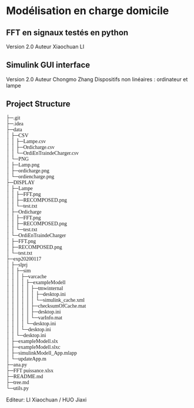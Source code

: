 # Modélisation en charge domicile

## FFT en signaux testés en python
   Version 2.0
   Auteur Xiaochuan LI

## Simulink GUI interface
   Version 2.0
   Auteur Chongmo Zhang
   Dispositifs non linéaires : ordinateur et lampe

## Project Structure
<font face="STCAIYUN">├─.git</font>  
<font face="STCAIYUN">├─.idea</font>  
<font face='STCAIYUN'>├─data</font>  
<font face='STCAIYUN'>│  ├─CSV</font>  
<font face='STCAIYUN'>│  │  ├─Lampe.csv</font>  
<font face='STCAIYUN'>│  │  ├─Ordicharge.csv</font>  
<font face='STCAIYUN'>│  │  └─OrdiEnTraindeCharger.csv</font>  
<font face='STCAIYUN'>│  └─PNG</font>  
<font face='STCAIYUN'>│     ├─Lamp.png</font>  
<font face='STCAIYUN'>│     ├─ordicharge.png</font>  
<font face='STCAIYUN'>│     └─ordiencharge.png</font>  
<font face='STCAIYUN'>├─DISPLAY</font>  
<font face='STCAIYUN'>│  ├─Lampe</font>  
<font face='STCAIYUN'>│  │  ├─FFT.png</font>  
<font face='STCAIYUN'>│  │  ├─RECOMPOSED.png</font>  
<font face='STCAIYUN'>│  │  └─test.txt</font>  
<font face='STCAIYUN'>│  ├─Ordicharge</font>  
<font face='STCAIYUN'>│  │  ├─FFT.png</font>  
<font face='STCAIYUN'>│  │  ├─RECOMPOSED.png</font>  
<font face='STCAIYUN'>│  │  └─test.txt</font>  
<font face='STCAIYUN'>│  └─OrdiEnTraindeCharger</font>  
<font face='STCAIYUN'>│     ├─FFT.png</font>  
<font face='STCAIYUN'>│     ├─RECOMPOSED.png</font>  
<font face='STCAIYUN'>│     └─test.txt</font>  
<font face='STCAIYUN'>├─exp20200117</font>  
<font face='STCAIYUN'>│  ├─slprj</font>  
<font face='STCAIYUN'>│  │  ├─sim</font>  
<font face='STCAIYUN'>│  │  │  ├─varcache</font>  
<font face='STCAIYUN'>│  │  │  │  ├─exampleModell</font>  
<font face='STCAIYUN'>│  │  │  │  │  ├─tmwinternal</font>  
<font face='STCAIYUN'>│  │  │  │  │  │  ├─desktop.ini</font>  
<font face='STCAIYUN'>│  │  │  │  │  │  └─simulink_cache.xml</font>  
<font face='STCAIYUN'>│  │  │  │  │  ├─checksumOfCache.mat</font>  
<font face='STCAIYUN'>│  │  │  │  │  ├─desktop.ini</font>  
<font face='STCAIYUN'>│  │  │  │  │  └─varInfo.mat</font>  
<font face='STCAIYUN'>│  │  │  │  └─desktop.ini</font>  
<font face='STCAIYUN'>│  │  │  └─desktop.ini</font>  
<font face='STCAIYUN'>│  │  └─desktop.ini</font>  
<font face='STCAIYUN'>│  ├─exampleModell.slx</font>  
<font face='STCAIYUN'>│  ├─exampleModell.slxc</font>  
<font face='STCAIYUN'>│  ├─simulinkModell_App.mlapp</font>  
<font face='STCAIYUN'>│  └─updateApp.m</font>  
<font face='STCAIYUN'>├─ana.py</font>  
<font face='STCAIYUN'>├─FFT puissance.xlsx</font>  
<font face='STCAIYUN'>├─README.md</font>  
<font face='STCAIYUN'>├─tree.md</font>  
<font face='STCAIYUN'>└─utils.py</font>  

Editeur: LI Xiaochuan / HUO Jiaxi

